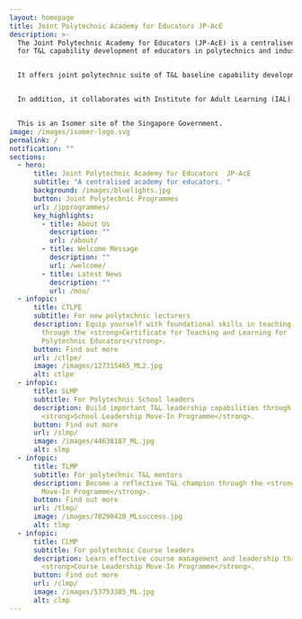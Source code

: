 ```yaml
---
layout: homepage
title: Joint Polytechnic Academy for Educators JP-AcE
description: >-
  The Joint Polytechnic Academy for Educators (JP-AcE) is a centralised academy
  for T&L capability development of educators in polytechnics and industry.


  It offers joint polytechnic suite of T&L baseline capability development programmes and certifications, such as the Certificate in T&L for Polytechnic Educators (CTLPE), School Leadership Move-In Programme (SLMP), T&L Mentor Move-In  Programme (TLMP), Course Leadership Move-In Programme (CLMP) and other programmes which strengthens the T&L capabilities of polytechnic educators. 


  In addition, it collaborates with Institute for Adult Learning (IAL) and partners to create and deliver programmes in area of adult education. 


  This is an Isomer site of the Singapore Government.
image: /images/isomer-logo.svg
permalink: /
notification: ""
sections:
  - hero:
      title: Joint Polytechnic Academy for Educators  JP-AcE
      subtitle: "A centralised academy for educators. "
      background: /images/bluelights.jpg
      button: Joint Polytechnic Programmes
      url: /jpprogrammes/
      key_highlights:
        - title: About Us
          description: ""
          url: /about/
        - title: Welcome Message
          description: ""
          url: /welcome/
        - title: Latest News
          description: ""
          url: /mou/
  - infopic:
      title: CTLPE
      subtitle: For new polytechnic lecturers
      description: Equip yourself with foundational skills in teaching and learning
        through the <strong>Certificate for Teaching and Learning for
        Polytechnic Educators</strong>.
      button: Find out more
      url: /ctlpe/
      image: /images/127315465_ML2.jpg
      alt: ctlpe
  - infopic:
      title: SLMP
      subtitle: For Polytechnic School leaders
      description: Build important T&L leadership capabilities through the
        <strong>School Leadership Move-In Programme</strong>.
      button: Find out more
      url: /slmp/
      image: /images/44638187_ML.jpg
      alt: slmp
  - infopic:
      title: TLMP
      subtitle: For polytechnic T&L mentors
      description: Become a reflective T&L champion through the <strong>T&L Mentor
        Move-In Programme</strong>.
      button: Find out more
      url: /tlmp/
      image: /images/70290420_MLsuccess.jpg
      alt: tlmp
  - infopic:
      title: CLMP
      subtitle: For polytechnic Course leaders
      description: Learn effective course management and leadership through the
        <strong>Course Leadership Move-In Programme</strong>.
      button: Find out more
      url: /clmp/
      image: /images/53753385_ML.jpg
      alt: clmp
---
```

